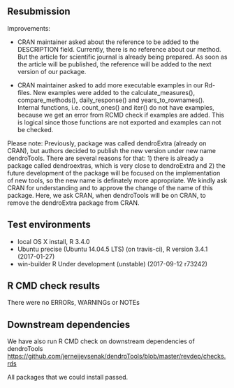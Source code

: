 ##  Resubmission

Improvements: 
- CRAN maintainer asked about the reference to be added to the DESCRIPTION field. Currently, there is no reference about our method. But the article for scientific journal is already being prepared. As soon as the article will be published, the reference will be added to the next version of our package. 

- CRAN maintainer asked to add more executable examples in our Rd-files. New examples were added to the calculate_measures(), compare_methods(), daily_response() and years_to_rownames(). Internal functions, i.e. count_ones() and iter() do not have examples, because we get an error from RCMD check if examples are added. This is logical since those functions are not exported and examples can not be checked. 

Please note: Previously, package was called dendroExtra (already on CRAN), but authors decided to publish the new version under new name dendroTools. There are several reasons for that:  1) there is already a package called dendroextras, which is very close to dendroExtra and 2) the future development of the package will be focused on the implementation of new tools, so the new name is definately more appropriate. We kindly ask CRAN for understanding and to approve the change of the name of this package. Here, we ask CRAN, when dendroTools will be on CRAN, to remove the dendroExtra package from CRAN. 

## Test environments
* local OS X install, R 3.4.0
* Ubuntu precise (Ubuntu 14.04.5 LTS) (on travis-ci), R version 3.4.1 (2017-01-27)
* win-builder R Under development (unstable) (2017-09-12 r73242)

## R CMD check results
There were no ERRORs, WARNINGs or NOTEs

## Downstream dependencies
We have also run R CMD check on downstream dependencies of dendroTools
https://github.com/jernejjevsenak/dendroTools/blob/master/revdep/checks.rds

All packages that we could install passed. 
